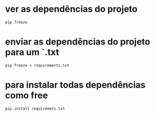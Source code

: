 # ver as dependências do projeto
```shell
pip freeze
```
# enviar as dependências do projeto para um `.txt
```shell
pip freeze > requirements.txt
```
# para instalar todas dependências como free
```shell
pip install requiremets.txt
```